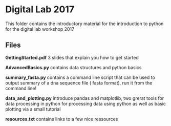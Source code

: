
# Digital Lab 2017
This folder contains the introductory material for the introduction to python for the digital lab workshop 2017

## Files

**GettingStarted.pdf**
3 slides that explain you how to get started

**AdvancedBasics.py** contains data structures and python basics

**summary_fasta.py** contains a command line script that can be used to output summary of a dna sequence file ( fasta format), run it from the command line!

**data_and_plotting.py** introduce pandas and matplotlib, two grerat tools for data processing in python for processing data using python as well as basic plotting via a small tutorial 

**resources.txt** contains links to a few nice ressources
